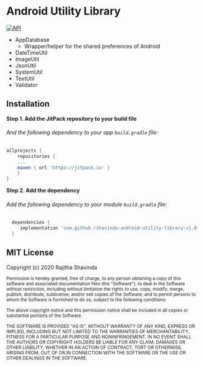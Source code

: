 # Android Utility Library
[![API](https://img.shields.io/badge/API-15%2B-green.svg?style=flat)](https://android-arsenal.com/api?level=15)

- AppDatabase
	- Wrapper/helper for the shared preferences of Android
- DateTimeUtil
- ImageUtil
- JsonUtil
- SystemUtil
- TextUtil
- Validator


## Installation

**Step 1. Add the JitPack repository to your build file**
###### And the following dependency to your app `build.gradle` file:

```groovy
allprojects {
    repositories {
	...
	maven { url 'https://jitpack.io' }
    }
}
```

**Step 2. Add the dependency**
###### Add the following dependency to your module `build.gradle` file:
```groovy
  dependencies {
     implementation 'com.github.rshavinda:android-utility-library:v1.0.1'
  }
```



## MIT License

Copyright (c) 2020 Rajitha Shavinda

<sub>Permission is hereby granted, free of charge, to any person obtaining a copy
of this software and associated documentation files (the "Software"), to deal
in the Software without restriction, including without limitation the rights
to use, copy, modify, merge, publish, distribute, sublicense, and/or sell
copies of the Software, and to permit persons to whom the Software is
furnished to do so, subject to the following conditions:<sub>

<sub>The above copyright notice and this permission notice shall be included in all
copies or substantial portions of the Software.<sub>

<sub>THE SOFTWARE IS PROVIDED "AS IS", WITHOUT WARRANTY OF ANY KIND, EXPRESS OR
IMPLIED, INCLUDING BUT NOT LIMITED TO THE WARRANTIES OF MERCHANTABILITY,
FITNESS FOR A PARTICULAR PURPOSE AND NONINFRINGEMENT. IN NO EVENT SHALL THE
AUTHORS OR COPYRIGHT HOLDERS BE LIABLE FOR ANY CLAIM, DAMAGES OR OTHER
LIABILITY, WHETHER IN AN ACTION OF CONTRACT, TORT OR OTHERWISE, ARISING FROM,
OUT OF OR IN CONNECTION WITH THE SOFTWARE OR THE USE OR OTHER DEALINGS IN THE
SOFTWARE.<sub>
